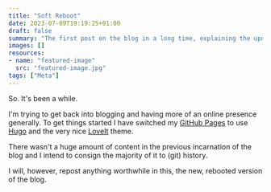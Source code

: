 ```yaml
---
title: "Soft Reboot"
date: 2023-07-09T19:19:25+01:00
draft: false
summary: "The first post on the blog in a long time, explaining the updates and where the old content went."
images: []
resources:
- name: "featured-image"
  src: "featured-image.jpg"
tags: ["Meta"]
---
```

So. It's been a while. 

I'm trying to get back into blogging and having more of an online presence generally. To get things started I have switched my [GitHub Pages](https://pages.github.com/) to use [Hugo](https://gohugo.io/) and the very nice [LoveIt](https://hugoloveit.com/) theme.

There wasn't a huge amount of content in the previous incarnation of the blog and I intend to consign the majority of it to (git) history.

I will, however, repost anything worthwhile in this, the new, rebooted version of the blog.
